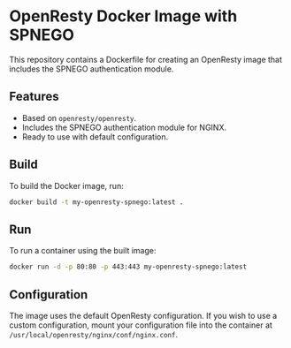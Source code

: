 # OpenResty Docker Image with SPNEGO

This repository contains a Dockerfile for creating an OpenResty image that includes the SPNEGO authentication module.

## Features

- Based on `openresty/openresty`.
- Includes the SPNEGO authentication module for NGINX.
- Ready to use with default configuration.

## Build

To build the Docker image, run:

```bash
docker build -t my-openresty-spnego:latest .
```

## Run

To run a container using the built image:

```bash
docker run -d -p 80:80 -p 443:443 my-openresty-spnego:latest
```

## Configuration

The image uses the default OpenResty configuration. If you wish to use a custom configuration, mount your configuration file into the container at `/usr/local/openresty/nginx/conf/nginx.conf`.
